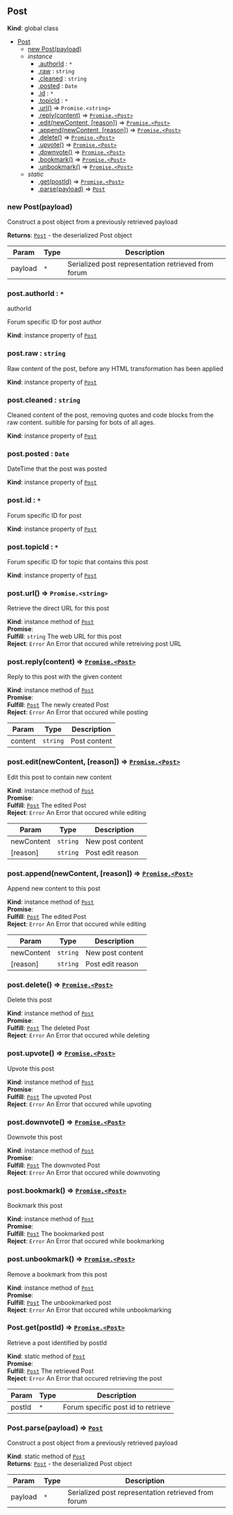 <a name="Post"></a>
## Post
**Kind**: global class  

* [Post](#Post)
    * [new Post(payload)](#new_Post_new)
    * _instance_
        * [.authorId](#Post+authorId) : <code>\*</code>
        * [.raw](#Post+raw) : <code>string</code>
        * [.cleaned](#Post+cleaned) : <code>string</code>
        * [.posted](#Post+posted) : <code>Date</code>
        * [.id](#Post+id) : <code>\*</code>
        * [.topicId](#Post+topicId) : <code>\*</code>
        * [.url()](#Post+url) ⇒ <code>Promise.&lt;string&gt;</code>
        * [.reply(content)](#Post+reply) ⇒ <code>[Promise.&lt;Post&gt;](#Post)</code>
        * [.edit(newContent, [reason])](#Post+edit) ⇒ <code>[Promise.&lt;Post&gt;](#Post)</code>
        * [.append(newContent, [reason])](#Post+append) ⇒ <code>[Promise.&lt;Post&gt;](#Post)</code>
        * [.delete()](#Post+delete) ⇒ <code>[Promise.&lt;Post&gt;](#Post)</code>
        * [.upvote()](#Post+upvote) ⇒ <code>[Promise.&lt;Post&gt;](#Post)</code>
        * [.downvote()](#Post+downvote) ⇒ <code>[Promise.&lt;Post&gt;](#Post)</code>
        * [.bookmark()](#Post+bookmark) ⇒ <code>[Promise.&lt;Post&gt;](#Post)</code>
        * [.unbookmark()](#Post+unbookmark) ⇒ <code>[Promise.&lt;Post&gt;](#Post)</code>
    * _static_
        * [.get(postId)](#Post.get) ⇒ <code>[Promise.&lt;Post&gt;](#Post)</code>
        * [.parse(payload)](#Post.parse) ⇒ <code>[Post](#Post)</code>

<a name="new_Post_new"></a>
### new Post(payload)
Construct a post object from a previously retrieved payload

**Returns**: <code>[Post](#Post)</code> - the deserialized Post object  

| Param | Type | Description |
| --- | --- | --- |
| payload | <code>\*</code> | Serialized post representation retrieved from forum |

<a name="Post+authorId"></a>
### post.authorId : <code>\*</code>
authorId

Forum specific ID for post author

**Kind**: instance property of <code>[Post](#Post)</code>  
<a name="Post+raw"></a>
### post.raw : <code>string</code>
Raw content of the post, before any HTML transformation has been applied

**Kind**: instance property of <code>[Post](#Post)</code>  
<a name="Post+cleaned"></a>
### post.cleaned : <code>string</code>
Cleaned content of the post, removing quotes and code blocks from the raw content. suitible for parsing for bots
of all ages.

**Kind**: instance property of <code>[Post](#Post)</code>  
<a name="Post+posted"></a>
### post.posted : <code>Date</code>
DateTime that the post was posted

**Kind**: instance property of <code>[Post](#Post)</code>  
<a name="Post+id"></a>
### post.id : <code>\*</code>
Forum specific ID for post

**Kind**: instance property of <code>[Post](#Post)</code>  
<a name="Post+topicId"></a>
### post.topicId : <code>\*</code>
Forum specific ID for topic that contains this post

**Kind**: instance property of <code>[Post](#Post)</code>  
<a name="Post+url"></a>
### post.url() ⇒ <code>Promise.&lt;string&gt;</code>
Retrieve the direct URL for this post

**Kind**: instance method of <code>[Post](#Post)</code>  
**Promise**:   
**Fulfill**: <code>string</code> The web URL for this post  
**Reject**: <code>Error</code> An Error that occured while retreiving post URL  
<a name="Post+reply"></a>
### post.reply(content) ⇒ <code>[Promise.&lt;Post&gt;](#Post)</code>
Reply to this post with the given content

**Kind**: instance method of <code>[Post](#Post)</code>  
**Promise**:   
**Fulfill**: <code>[Post](#Post)</code> The newly created Post  
**Reject**: <code>Error</code> An Error that occured while posting  

| Param | Type | Description |
| --- | --- | --- |
| content | <code>string</code> | Post content |

<a name="Post+edit"></a>
### post.edit(newContent, [reason]) ⇒ <code>[Promise.&lt;Post&gt;](#Post)</code>
Edit this post to contain new content

**Kind**: instance method of <code>[Post](#Post)</code>  
**Promise**:   
**Fulfill**: <code>[Post](#Post)</code> The edited Post  
**Reject**: <code>Error</code> An Error that occured while editing  

| Param | Type | Description |
| --- | --- | --- |
| newContent | <code>string</code> | New post content |
| [reason] | <code>string</code> | Post edit reason |

<a name="Post+append"></a>
### post.append(newContent, [reason]) ⇒ <code>[Promise.&lt;Post&gt;](#Post)</code>
Append new content to this post

**Kind**: instance method of <code>[Post](#Post)</code>  
**Promise**:   
**Fulfill**: <code>[Post](#Post)</code> The edited Post  
**Reject**: <code>Error</code> An Error that occured while editing  

| Param | Type | Description |
| --- | --- | --- |
| newContent | <code>string</code> | New post content |
| [reason] | <code>string</code> | Post edit reason |

<a name="Post+delete"></a>
### post.delete() ⇒ <code>[Promise.&lt;Post&gt;](#Post)</code>
Delete this post

**Kind**: instance method of <code>[Post](#Post)</code>  
**Promise**:   
**Fulfill**: <code>[Post](#Post)</code> The deleted Post  
**Reject**: <code>Error</code> An Error that occured while deleting  
<a name="Post+upvote"></a>
### post.upvote() ⇒ <code>[Promise.&lt;Post&gt;](#Post)</code>
Upvote this post

**Kind**: instance method of <code>[Post](#Post)</code>  
**Promise**:   
**Fulfill**: <code>[Post](#Post)</code> The upvoted Post  
**Reject**: <code>Error</code> An Error that occured while upvoting  
<a name="Post+downvote"></a>
### post.downvote() ⇒ <code>[Promise.&lt;Post&gt;](#Post)</code>
Downvote this post

**Kind**: instance method of <code>[Post](#Post)</code>  
**Promise**:   
**Fulfill**: <code>[Post](#Post)</code> The downvoted Post  
**Reject**: <code>Error</code> An Error that occured while downvoting  
<a name="Post+bookmark"></a>
### post.bookmark() ⇒ <code>[Promise.&lt;Post&gt;](#Post)</code>
Bookmark this post

**Kind**: instance method of <code>[Post](#Post)</code>  
**Promise**:   
**Fulfill**: <code>[Post](#Post)</code> The bookmarked post  
**Reject**: <code>Error</code> An Error that occured while bookmarking  
<a name="Post+unbookmark"></a>
### post.unbookmark() ⇒ <code>[Promise.&lt;Post&gt;](#Post)</code>
Remove a bookmark from this post

**Kind**: instance method of <code>[Post](#Post)</code>  
**Promise**:   
**Fulfill**: <code>[Post](#Post)</code> The unbookmarked post  
**Reject**: <code>Error</code> An Error that occured while unbookmarking  
<a name="Post.get"></a>
### Post.get(postId) ⇒ <code>[Promise.&lt;Post&gt;](#Post)</code>
Retrieve a post identified by postId

**Kind**: static method of <code>[Post](#Post)</code>  
**Promise**:   
**Fulfill**: <code>[Post](#Post)</code> The retrieved Post  
**Reject**: <code>Error</code> An Error that occured retrieving the post  

| Param | Type | Description |
| --- | --- | --- |
| postId | <code>\*</code> | Forum specific post id to retrieve |

<a name="Post.parse"></a>
### Post.parse(payload) ⇒ <code>[Post](#Post)</code>
Construct a post object from a previously retrieved payload

**Kind**: static method of <code>[Post](#Post)</code>  
**Returns**: <code>[Post](#Post)</code> - the deserialized Post object  

| Param | Type | Description |
| --- | --- | --- |
| payload | <code>\*</code> | Serialized post representation retrieved from forum |

